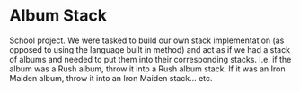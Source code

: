 # Album Stack

School project. 
We were tasked to build our own stack implementation (as opposed to using the language built in method) and act as if we had a stack of albums and needed to put them into their corresponding stacks. 
I.e. if the album was a Rush album, throw it into a Rush album stack. If it was an Iron Maiden album, throw it into an Iron Maiden stack... etc.


